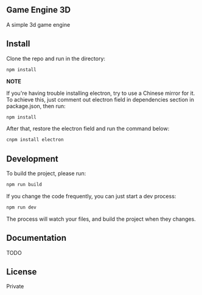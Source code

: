 ## Game Engine 3D

A simple 3d game engine

## Install

Clone the repo and run in the directory:

```bash
npm install
```

**NOTE**

If you're having trouble installing electron, try to use a Chinese mirror for it. To achieve this, just comment out electron field in dependencies section in package.json, then run:

```bash
npm install
```

After that, restore the electron field and run the command below:

```bash
cnpm install electron
```

## Development

To build the project, please run:

```bash
npm run build
```

If you change the code frequently, you can just start a dev process:

```bash
npm run dev
```

The process will watch your files, and build the project when they changes.

## Documentation

TODO

## License

Private
